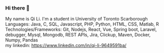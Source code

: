 ### Hi there 👋
My name is Qi Li. I'm a student in University of Toronto Scarborough  
Languages: Java, C, SQL, Javascript, PHP, Python, HTML, CSS, Matlab, R  
Technologies/Frameworks: Git, Nodejs, React, Vue, Spring boot, Laravel, debugger, Mysql, Mongodb, REST APIs, Jira, Clickup,  Maven, Docker, Numpy, Pandas  
my linkedin: https://www.linkedin.com/in/qi-li-9649591ba/  
<!--
**Qi123123Li/Qi123123Li** is a ✨ _special_ ✨ repository because its `README.md` (this file) appears on your GitHub profile.

Here are some ideas to get you started:

- 🔭 I’m currently working on ...
- 🌱 I’m currently learning ...
- 👯 I’m looking to collaborate on ...
- 🤔 I’m looking for help with ...
- 💬 Ask me about ...
- 📫 How to reach me: ...
- 😄 Pronouns: ...
- ⚡ Fun fact: ...
-->
